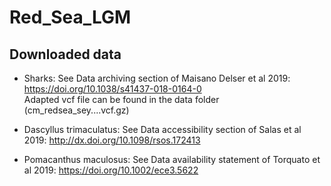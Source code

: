 # Red_Sea_LGM

## Downloaded data

* Sharks: See Data archiving section of Maisano Delser et al 2019: https://doi.org/10.1038/s41437-018-0164-0  
Adapted vcf file can be found in the data folder (cm_redsea_sey....vcf.gz)

* Dascyllus trimaculatus: See Data accessibility section of Salas et al 2019: http://dx.doi.org/10.1098/rsos.172413

* Pomacanthus maculosus: See Data availability statement of Torquato et al 2019: https://doi.org/10.1002/ece3.5622
